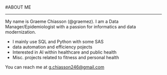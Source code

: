 #ABOUT ME

***

My name is Graeme Chiasson (@graemez).  I am a Data Manager/Epidemiologist with a passion for informatics and data modernization.

 - I mainly use SQL and Python with some SAS
 - data automation and efficiency pojects
 - Interested in AI within healthcare and public health
 - Misc. projects related to fitness and personal health 

You can reach me at g.chiasson246@gmail.com

<!---
graemez/graemez is a ✨ special ✨ repository because its `README.md` (this file) appears on your GitHub profile.
You can click the Preview link to take a look at your changes.
--->
